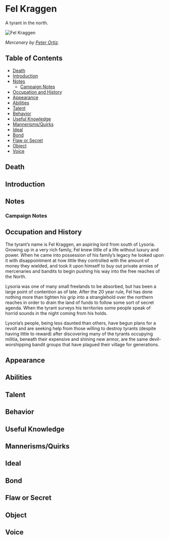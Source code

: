 # Fel Kraggen <!-- omit in toc -->

A tyrant in the north.

![Fel Kraggen](https://cdnb.artstation.com/p/assets/images/images/001/701/273/large/peter-ortiz-guardian3.jpg?1451262553)

*Mercenary by [Peter Ortiz](https://www.artstation.com/peterortiz).*

## Table of Contents <!-- omit in toc -->

- [Death](#Death)
- [Introduction](#Introduction)
- [Notes](#Notes)
  - [Campaign Notes](#Campaign-Notes)
- [Occupation and History](#Occupation-and-History)
- [Appearance](#Appearance)
- [Abilities](#Abilities)
- [Talent](#Talent)
- [Behavior](#Behavior)
- [Useful Knowledge](#Useful-Knowledge)
- [Mannerisms/Quirks](#MannerismsQuirks)
- [Ideal](#Ideal)
- [Bond](#Bond)
- [Flaw or Secret](#Flaw-or-Secret)
- [Object](#Object)
- [Voice](#Voice)

## Death

## Introduction

## Notes

### Campaign Notes

## Occupation and History

The tyrant’s name is Fel Kraggen, an aspiring lord from south of Lysoria. Growing up in a very rich family, Fel knew little of a life without luxury and power. When he came into possession of his family’s legacy he looked upon it with disappointment at how little they controlled with the amount of money they wielded, and took it upon himself to buy out private armies of mercenaries and bandits to begin pushing his way into the free reaches of the North.

Lysoria was one of many small freelands to be absorbed, but has been a large point of contention as of late. After the 20 year rule, Fel has done nothing more than tighten his grip into a stranglehold over the northern reaches in order to drain the land of funds to follow some sort of secret agenda. When the tyrant surveys his territories some people speak of horrid sounds in the night coming from his holds.

Lysoria’s people, being less daunted than others, have begun plans for a revolt and are seeking help from those willing to destroy tyrants (despite having little to reward) after discovering many of the tyrants occupying militia, beneath their expensive and shining new armor, are the same devil-worshipping bandit groups that have plagued their village for generations.

## Appearance

## Abilities

## Talent

## Behavior

## Useful Knowledge

## Mannerisms/Quirks

## Ideal

## Bond

## Flaw or Secret

## Object

## Voice
